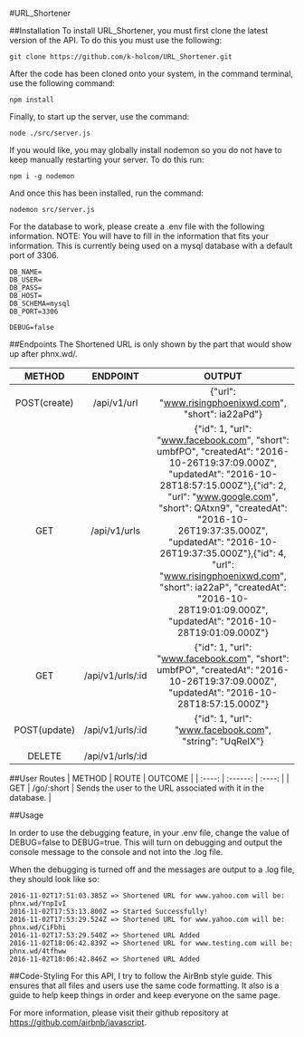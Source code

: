 #URL_Shortener

##Installation
To install URL_Shortener, you must first clone the latest version of the API. To do this you must use the following:

    git clone https://github.com/k-holcom/URL_Shortener.git

After the code has been cloned onto your system, in the command terminal, use the following command:

    npm install

Finally, to start up the server, use the command:

    node ./src/server.js

If you would like, you may globally install nodemon so you do not have to keep manually restarting your server. To do this run:

    npm i -g nodemon

And once this has been installed, run the command:

    nodemon src/server.js

For the database to work, please create a .env file with the following information. NOTE: You will have to fill in the information that fits your information. This is currently being used on a mysql database with a default port of 3306.

    DB_NAME=
    DB_USER=
    DB_PASS=
    DB_HOST=
    DB_SCHEMA=mysql
    DB_PORT=3306

    DEBUG=false

##Endpoints
The Shortened URL is only shown by the part that would show up after phnx.wd/.

| METHOD | ENDPOINT | OUTPUT |
| :----: | :------: | :----: |
| POST(create) | /api/v1/url | {"url": "www.risingphoenixwd.com", "short": ia22aPd"} |
| GET | /api/v1/urls | {"id": 1, "url": "www.facebook.com", "short": umbfPO", "createdAt": "2016-10-26T19:37:09.000Z", "updatedAt": "2016-10-28T18:57:15.000Z"},{"id": 2, "url": "www.google.com", "short": QAtxn9", "createdAt": "2016-10-26T19:37:35.000Z", "updatedAt": "2016-10-26T19:37:35.000Z"},{"id": 4, "url": "www.risingphoenixwd.com", "short": ia22aP", "createdAt": "2016-10-28T19:01:09.000Z", "updatedAt": "2016-10-28T19:01:09.000Z"} |
| GET | /api/v1/urls/:id | {"id": 1, "url": "www.facebook.com", "short": umbfPO", "createdAt": "2016-10-26T19:37:09.000Z", "updatedAt": "2016-10-28T18:57:15.000Z"} |
| POST(update) | /api/v1/urls/:id | {"id": 1, "url": "www.facebook.com", "string": "UqReIX"} |
| DELETE | /api/v1/urls/:id |  |

##User Routes
| METHOD | ROUTE | OUTCOME |
| :----: | :------: | :----: |
| GET | /go/:short | Sends the user to the URL associated with it in the database. |

##Usage

In order to use the debugging feature, in your .env file, change the value of DEBUG=false to DEBUG=true. This will turn on debugging and output the console message to the console and not into the .log file.

When the debugging is turned off and the messages are output to a .log file, they should look like so:

    2016-11-02T17:51:03.385Z => Shortened URL for www.yahoo.com will be: phnx.wd/YnpIvI
    2016-11-02T17:53:13.800Z => Started Successfully!
    2016-11-02T17:53:29.524Z => Shortened URL for www.yahoo.com will be: phnx.wd/CiFbhi
    2016-11-02T17:53:29.540Z => Shortened URL Added
    2016-11-02T18:06:42.839Z => Shortened URL for www.testing.com will be: phnx.wd/4tfhww
    2016-11-02T18:06:42.846Z => Shortened URL Added

##Code-Styling
For this API, I try to follow the AirBnb style guide. This ensures that all files and users use the same code formatting. It also is a guide to help keep things in order and keep everyone on the same page.

For more information, please visit their github repository at https://github.com/airbnb/javascript.
